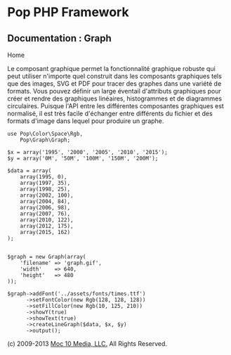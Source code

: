 Pop PHP Framework
=================

Documentation : Graph
---------------------

Home

Le composant graphique permet la fonctionnalité graphique robuste qui
peut utiliser n'importe quel construit dans les composants graphiques
tels que des images, SVG et PDF pour tracer des graphes dans une variété
de formats. Vous pouvez définir un large éventail d'attributs graphiques
pour créer et rendre des graphiques linéaires, histogrammes et de
diagrammes circulaires. Puisque l'API entre les différentes composantes
graphiques est normalisé, il est très facile d'échanger entre différents
du fichier et des formats d'image dans lequel pour produire un graphe.

    use Pop\Color\Space\Rgb,
        Pop\Graph\Graph;

    $x = array('1995', '2000', '2005', '2010', '2015');
    $y = array('0M', '50M', '100M', '150M', '200M');

    $data = array(
        array(1995, 0),
        array(1997, 35),
        array(1998, 25),
        array(2002, 100),
        array(2004, 84),
        array(2006, 98),
        array(2007, 76),
        array(2010, 122),
        array(2012, 175),
        array(2015, 162)
    );


    $graph = new Graph(array(
        'filename' => 'graph.gif',
        'width'    => 640,
        'height'   => 480
    ));

    $graph->addFont('../assets/fonts/times.ttf')
          ->setFontColor(new Rgb(128, 128, 128))
          ->setFillColor(new Rgb(10, 125, 210))
          ->showY(true)
          ->showText(true)
          ->createLineGraph($data, $x, $y)
          ->output();

\(c) 2009-2013 [Moc 10 Media, LLC.](http://www.moc10media.com) All
Rights Reserved.
